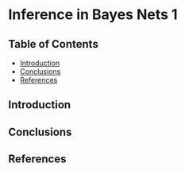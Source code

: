 # Inference in Bayes Nets 1

## Table of Contents
- [Introduction](#introduction)
- [Conclusions](#conclusions)
- [References](#references)

## Introduction

## Conclusions

## References
